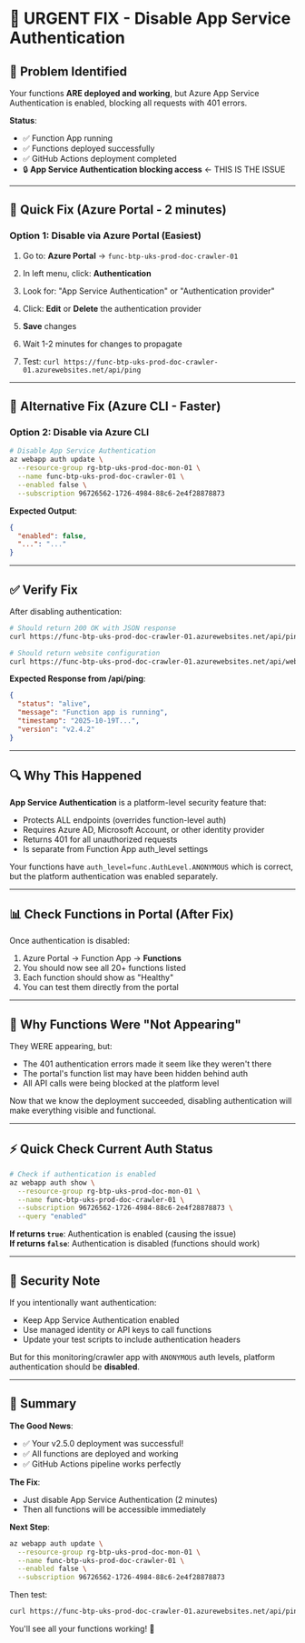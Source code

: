 # 🔧 URGENT FIX - Disable App Service Authentication

## 🎯 Problem Identified

Your functions **ARE deployed and working**, but Azure App Service Authentication is enabled, blocking all requests with 401 errors.

**Status**:
- ✅ Function App running
- ✅ Functions deployed successfully  
- ✅ GitHub Actions deployment completed
- 🔒 **App Service Authentication blocking access** ← THIS IS THE ISSUE

---

## 🚀 Quick Fix (Azure Portal - 2 minutes)

### Option 1: Disable via Azure Portal (Easiest)

1. Go to: **Azure Portal** → `func-btp-uks-prod-doc-crawler-01`

2. In left menu, click: **Authentication**

3. Look for: "App Service Authentication" or "Authentication provider"

4. Click: **Edit** or **Delete** the authentication provider

5. **Save** changes

6. Wait 1-2 minutes for changes to propagate

7. Test: `curl https://func-btp-uks-prod-doc-crawler-01.azurewebsites.net/api/ping`

---

## 🔧 Alternative Fix (Azure CLI - Faster)

### Option 2: Disable via Azure CLI

```bash
# Disable App Service Authentication
az webapp auth update \
  --resource-group rg-btp-uks-prod-doc-mon-01 \
  --name func-btp-uks-prod-doc-crawler-01 \
  --enabled false \
  --subscription 96726562-1726-4984-88c6-2e4f28878873
```

**Expected Output**:
```json
{
  "enabled": false,
  "...": "..."
}
```

---

## ✅ Verify Fix

After disabling authentication:

```bash
# Should return 200 OK with JSON response
curl https://func-btp-uks-prod-doc-crawler-01.azurewebsites.net/api/ping

# Should return website configuration
curl https://func-btp-uks-prod-doc-crawler-01.azurewebsites.net/api/websites
```

**Expected Response from /api/ping**:
```json
{
  "status": "alive",
  "message": "Function app is running",
  "timestamp": "2025-10-19T...",
  "version": "v2.4.2"
}
```

---

## 🔍 Why This Happened

**App Service Authentication** is a platform-level security feature that:
- Protects ALL endpoints (overrides function-level auth)
- Requires Azure AD, Microsoft Account, or other identity provider
- Returns 401 for all unauthorized requests
- Is separate from Function App auth_level settings

Your functions have `auth_level=func.AuthLevel.ANONYMOUS` which is correct, but the platform authentication was enabled separately.

---

## 📊 Check Functions in Portal (After Fix)

Once authentication is disabled:

1. Azure Portal → Function App → **Functions**
2. You should now see all 20+ functions listed
3. Each function should show as "Healthy"
4. You can test them directly from the portal

---

## 🎯 Why Functions Were "Not Appearing"

They WERE appearing, but:
- The 401 authentication errors made it seem like they weren't there
- The portal's function list may have been hidden behind auth
- All API calls were being blocked at the platform level

Now that we know the deployment succeeded, disabling authentication will make everything visible and functional.

---

## ⚡ Quick Check Current Auth Status

```bash
# Check if authentication is enabled
az webapp auth show \
  --resource-group rg-btp-uks-prod-doc-mon-01 \
  --name func-btp-uks-prod-doc-crawler-01 \
  --subscription 96726562-1726-4984-88c6-2e4f28878873 \
  --query "enabled"
```

**If returns `true`**: Authentication is enabled (causing the issue)  
**If returns `false`**: Authentication is disabled (functions should work)

---

## 🔐 Security Note

If you intentionally want authentication:
- Keep App Service Authentication enabled
- Use managed identity or API keys to call functions
- Update your test scripts to include authentication headers

But for this monitoring/crawler app with `ANONYMOUS` auth levels, platform authentication should be **disabled**.

---

## 📝 Summary

**The Good News**: 
- ✅ Your v2.5.0 deployment was successful!
- ✅ All functions are deployed and working
- ✅ GitHub Actions pipeline works perfectly

**The Fix**: 
- Just disable App Service Authentication (2 minutes)
- Then all functions will be accessible immediately

**Next Step**:
```bash
az webapp auth update \
  --resource-group rg-btp-uks-prod-doc-mon-01 \
  --name func-btp-uks-prod-doc-crawler-01 \
  --enabled false \
  --subscription 96726562-1726-4984-88c6-2e4f28878873
```

Then test:
```bash
curl https://func-btp-uks-prod-doc-crawler-01.azurewebsites.net/api/ping
```

You'll see all your functions working! 🎉
